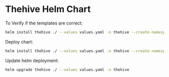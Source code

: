 # Thehive Helm Chart

To Verify if the templates are correct:
```bash
helm install thehive ./ --values values.yaml -n thehive --create-namespace --dry-run --debug
```
Deploy chart:

```bash
helm install thehive ./ --values values.yaml -n thehive --create-namespace
```

Update helm deployment:

```bash
helm upgrade thehive ./ --values values.yaml -n thehive
```